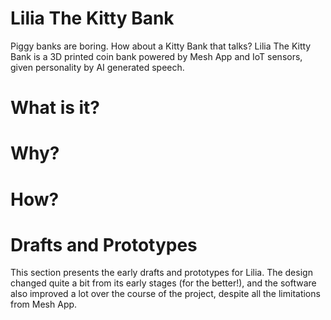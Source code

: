 # Lilia The Kitty Bank

Piggy banks are boring. How about a Kitty Bank that talks? Lilia The Kitty Bank is a 3D printed coin bank powered by Mesh App and IoT sensors, given personality by AI generated speech.

# What is it?

# Why?

# How?


# Drafts and Prototypes

This section presents the early drafts and prototypes for Lilia. The design changed quite a bit from its early stages (for the better!), and the software also improved a lot over the course of the project, despite all the limitations from Mesh App.

